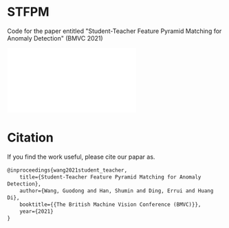 # STFPM
Code for the paper entitled "Student-Teacher Feature Pyramid Matching for Anomaly Detection" (BMVC 2021)


![plot](./figs/arch.pdf)


# Citation

If you find the work useful, please cite our papar as.
```
@inproceedings{wang2021student_teacher,
    title={Student-Teacher Feature Pyramid Matching for Anomaly Detection},
    author={Wang, Guodong and Han, Shumin and Ding, Errui and Huang Di},
    booktitle={{The British Machine Vision Conference (BMVC)}},
    year={2021}
}
```
